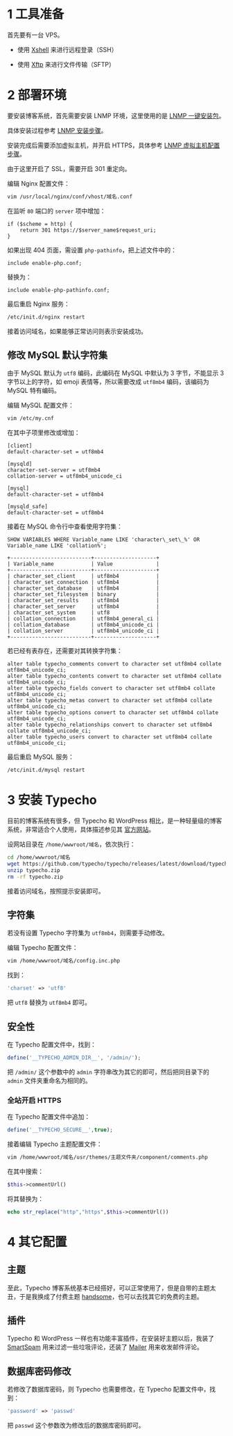# 1 工具准备

首先要有一台 VPS。

- 使用 [Xshell](https://www.netsarang.com/download/) 来进行远程登录（SSH）

- 使用 [Xftp](https://www.netsarang.com/download/) 来进行文件传输（SFTP）

# 2 部署环境

要安装博客系统，首先需要安装 LNMP 环境，这里使用的是 [LNMP 一键安装包](https://lnmp.org/)。

具体安装过程参考 [LNMP 安装步骤](https://lnmp.org/install.html)。

安装完成后需要添加虚拟主机，并开启 HTTPS，具体参考 [LNMP 虚拟主机配置步骤](https://lnmp.org/faq/lnmp-vhost-add-howto.html)。

由于这里开启了 SSL，需要开启 301 重定向。

编辑 Nginx 配置文件：

```bash
vim /usr/local/nginx/conf/vhost/域名.conf
```

在监听 `80` 端口的 `server` 项中增加：

```
if ($scheme = http) {
    return 301 https://$server_name$request_uri;
}
```

如果出现 404 页面，需设置 `php-pathinfo`，把上述文件中的：

```
include enable-php.conf;
```

替换为：

```
include enable-php-pathinfo.conf;
```

最后重启 Nginx 服务：

```bash
/etc/init.d/nginx restart
```

接着访问域名，如果能够正常访问则表示安装成功。

## 修改 MySQL 默认字符集

由于 MySQL 默认为 `utf8` 编码，此编码在 MySQL 中默认为 3 字节，不能显示 3 字节以上的字符，如 emoji 表情等，所以需要改成 `utf8mb4` 编码，该编码为 MySQL 特有编码。

编辑 MySQL 配置文件：

```bash
vim /etc/my.cnf
```

在其中子项里修改或增加：

```
[client]
default-character-set = utf8mb4

[mysqld]
character-set-server = utf8mb4
collation-server = utf8mb4_unicode_ci

[mysql]
default-character-set = utf8mb4

[mysqld_safe]
default-character-set = utf8mb4
```

接着在 MySQL 命令行中查看使用字符集：

```mysql
SHOW VARIABLES WHERE Variable_name LIKE 'character\_set\_%' OR Variable_name LIKE 'collation%';

+--------------------------+--------------------+
| Variable_name            | Value              |
+--------------------------+--------------------+
| character_set_client     | utf8mb4            |
| character_set_connection | utf8mb4            |
| character_set_database   | utf8mb4            |
| character_set_filesystem | binary             |
| character_set_results    | utf8mb4            |
| character_set_server     | utf8mb4            |
| character_set_system     | utf8               |
| collation_connection     | utf8mb4_general_ci |
| collation_database       | utf8mb4_unicode_ci |
| collation_server         | utf8mb4_unicode_ci |
+--------------------------+--------------------+
```

若已经有表存在，还需要对其转换字符集：

```mysql
alter table typecho_comments convert to character set utf8mb4 collate utf8mb4_unicode_ci;
alter table typecho_contents convert to character set utf8mb4 collate utf8mb4_unicode_ci;
alter table typecho_fields convert to character set utf8mb4 collate utf8mb4_unicode_ci;
alter table typecho_metas convert to character set utf8mb4 collate utf8mb4_unicode_ci;
alter table typecho_options convert to character set utf8mb4 collate utf8mb4_unicode_ci;
alter table typecho_relationships convert to character set utf8mb4 collate utf8mb4_unicode_ci;
alter table typecho_users convert to character set utf8mb4 collate utf8mb4_unicode_ci;
```

最后重启 MySQL 服务：

```bash
/etc/init.d/mysql restart
```

# 3 安装 Typecho

目前的博客系统有很多，但 Typecho 和 WordPress 相比，是一种轻量级的博客系统，非常适合个人使用，具体描述参见其 [官方网站](https://typecho.org/)。

设网站目录在 `/home/wwwroot/域名`，依次执行：

```bash
cd /home/wwwroot/域名
wget https://github.com/typecho/typecho/releases/latest/download/typecho.zip
unzip typecho.zip
rm -rf typecho.zip
```

接着访问域名，按照提示安装即可。

## 字符集

若没有设置 Typecho 字符集为 `utf8mb4`，则需要手动修改。

编辑 Typecho 配置文件：

```bash
vim /home/wwwroot/域名/config.inc.php
```

找到：

```php
'charset' => 'utf8'
```

把 `utf8` 替换为 `utf8mb4` 即可。

## 安全性

在 Typecho 配置文件中，找到：

```php
define('__TYPECHO_ADMIN_DIR__', '/admin/');
```

把 `/admin/` 这个参数中的 `admin` 字符串改为其它的即可，然后把同目录下的 `admin` 文件夹重命名为相同的。

### 全站开启 HTTPS

在 Typecho 配置文件中追加：

```php
define('__TYPECHO_SECURE__',true);
```

接着编辑 Typecho 主题配置文件：

```bash
vim /home/wwwroot/域名/usr/themes/主题文件夹/component/comments.php
```

在其中搜索：

```php
$this->commentUrl()
```

将其替换为：

```php
echo str_replace("http","https",$this->commentUrl())
```

# 4 其它配置

## 主题

至此，Typecho 博客系统基本已经搭好，可以正常使用了，但是自带的主题太丑，于是我换成了付费主题 [handsome](https://www.ihewro.com/archives/489/)，也可以去找其它的免费的主题。

## 插件

Typecho 和 WordPress 一样也有功能丰富插件，在安装好主题以后，我装了 [SmartSpam](http://www.yovisun.com/archive/typecho-plugin-smartspam.html) 用来过滤一些垃圾评论，还装了 [Mailer](https://github.com/AlanDecode/Typecho-Plugin-Mailer) 用来收发邮件评论。

## 数据库密码修改

若修改了数据库密码，则 Typecho 也需要修改，在 Typecho 配置文件中，找到：

```php
'password' => 'passwd'
```

把 `passwd` 这个参数改为修改后的数据库密码即可。


